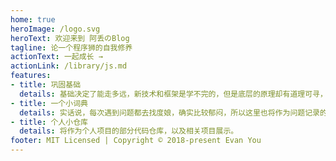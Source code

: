```yaml
---
home: true
heroImage: /logo.svg
heroText: 欢迎来到 阿丢のBlog
tagline: 论一个程序狮的自我修养
actionText: 一起成长 →
actionLink: /library/js.md
features:
- title: 巩固基础
  details: 基础决定了能走多远，新技术和框架是学不完的，但是底层的原理却有道理可寻，这也是弄这个博客的原因之一。
- title: 一个小词典
  details: 实话说，每次遇到问题都去找度娘，确实比较郁闷，所以这里也将作为问题记录的根据地（备忘录）。
- title: 个人小仓库
  details: 将作为个人项目的部分代码仓库，以及相关项目展示。
footer: MIT Licensed | Copyright © 2018-present Evan You
---
```

